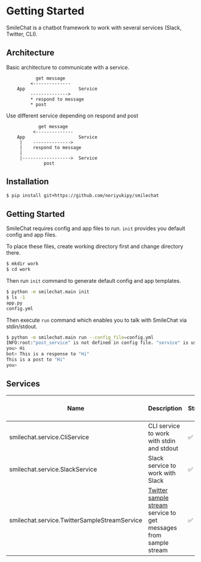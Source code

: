 # Getting Started

SmileChat is a chatbot framework to work with several services (Slack, Twitter, CLI).

## Architecture

Basic architecture to communicate with a service.

```
           get message
         <--------------
    App                    Service
         -------------->
         * respond to message
         * post
```

Use different service depending on respond and post

```
            get message
          <--------------
    App                    Service
     |    -------------->
     |    respond to message
     |
     |------------------>  Service
              post
```

## Installation

```sh
$ pip install git+https://github.com/noriyukipy/smilechat
```

## Getting Started

SmileChat requires config and app files to run.
`init` provides you default config and app files.

To place these files, create working directory first and change directory there.

```sh
$ mkdir work
$ cd work
```
Then run `init` command to generate default config and app templates.

```sh
$ python -m smilechat.main init
$ ls -1
app.py
config.yml
```

Then execute `run` command which enables you to talk with SmileChat via stdin/stdout.

```sh
$ python -m smilechat.main run --config_file=config.yml
INFO:root:"post_service" is not defined in config file. "service" is used for "post_service" instead.
you> Hi
bot> This is a response to "Hi"
This is a post to "Hi"
you>
```

## Services

| Name | Description | Stream | Post | Respond to message |
| --- | --- | --- | --- | --- |
| smilechat.service.CliService | CLI service to work with stdin and stdout | :white_check_mark: | :white_check_mark: | :white_check_mark: |
| smilechat.service.SlackService | Slack service to work with Slack | :white_check_mark: | :white_check_mark: | :white_check_mark: |
| smilechat.service.TwitterSampleStreamService | [Twitter sample stream](https://developer.twitter.com/en/docs/tweets/sample-realtime/overview/get_statuses_sample) service to get messages from sample stream | :white_check_mark: | :x: | :x: |